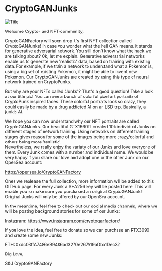 # CryptoGANJunks
![Title](https://user-images.githubusercontent.com/97019499/148263641-2557271c-fcfe-4980-8e6f-e9e682f3ce55.png)

  
Welcome Crypto- and NFT-community,
  
CryptoGANFactory will soon drop it's first NFT collection called CryptoGANJunks! In case you wonder what the hell GAN means, it stands for generative adversarial network. You still don't know what the hack we are talking about? Ok, let me explain. Generative adversarial networks enable us to generate new 'realistic' data, based on training with existing data. For example, if we train a network to understand what a Pokemon is, using a big set of existing Pokemon, it might be able to invent new Pokemon. Our CryptoGANJunks are created by using this type of neural network trained on CryptoPunks.  
  
But why are your NFTs called 'Junks'? That's a good question! Take a look at our title pic! You can see a bunch of colorful pixel art portraits of CryptoPunk inspired faces. These colorful portraits look so crazy, they could easily be made by a drug addicted AI on an LSD trip. Basically, a junkie AI.   
  
We hope you can now understand why our NFT portraits are called CryptoGANJunks. Our beautiful GTX1660TI created 10k individual Junks on different stages of network training. Using networks on different training stages gives reason for some of the images being more crazy/colorful and others being more 'realistic'.    
Nevertheless, we really enjoy the variaty of our Junks and love everyone of them. Every Junk comes with a number and individual name. We would be very happy if you share our love and adopt one or the other Junk on our OpenSea account:  
  
https://opensea.io/CryptoGANFactory  
  
Ones we realease the full collection, more information will be added to this GITHub page. For every Junk a SHA256 key will be posted here. This will enable you to make sure you purchased an original CryptoGANJunk! Original Junks will only be offered by our OpenSea account.

In the meantime, feel free to check out our social media channels, where we will be posting background stories for some of our Junks:  

Instagram: https://www.instagram.com/cryptoganfactory/

If you love the idea, feel free to donate so we can purchase an RTX3090 and create some new Junks:

ETH: 0xdc03ffA7486eB9486ad3270e267A19aDbb1Dec32

Big Love,

S&J
CryptoGANFactory

 
